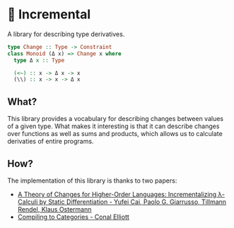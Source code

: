 # 🧬 Incremental

A library for describing type derivatives.

```haskell
type Change :: Type -> Constraint
class Monoid (Δ x) => Change x where
  type Δ x :: Type

  (<~) :: x -> Δ x -> x
  (\\) :: x -> x -> Δ x
```

## What?

This library provides a vocabulary for describing changes between values of a
given type. What makes it interesting is that it can describe changes over
functions as well as sums and products, which allows us to calculate derivaties
of entire programs.

## How?

The implementation of this library is thanks to two papers:

- [A Theory of Changes for Higher-Order Languages: Incrementalizing λ-Calculi by Static Differentiation - Yufei Cai, Paolo G. Giarrusso, Tillmann Rendel, Klaus Ostermann](https://arxiv.org/abs/1312.0658)
- [Compiling to Categories - Conal Elliott](http://conal.net/papers/compiling-to-categories/)
